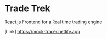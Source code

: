 # Trade Trek

React.js Frontend for a Real time trading engine

[Link] https://mock-trader.netlify.app
